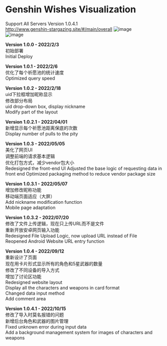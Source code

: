# Genshin Wishes Visualization
Support All Servers
Version 1.0.4.1  
http://www.genshin-stargazing.site/#/main/overall
![image](https://user-images.githubusercontent.com/67337861/192159015-2b367434-229f-482e-894c-e53386ae16d1.png)  
![image](https://user-images.githubusercontent.com/67337861/192159651-dc1571ac-b0f6-461d-93af-8a0507b4cd9d.png)


**Version 1.0.0 - 2022/2/3**  
初始部署  
Initial Deploy  
  
**Version 1.0.1 - 2022/2/6**  
优化了每个祈愿池的统计速度  
Optimized query speed  
  
**Version 1.0.2 - 2022/2/18**  
uid下拉框增加昵称显示  
修改部分布局  
uid drop-down box, display nickname  
Modify part of the layout  
  
**Version 1.0.2.1 - 2022/04/01**  
新增显示每个祈愿池距离保底的次数   
Display number of pulls to the pity
  
**Version 1.0.3 - 2022/05/05**  
美化了网页UI  
调整前端的请求基本逻辑  
优化打包方式，减少vendor包大小  
Redesigned the front-end UI
Adjusted the base logic of requesting data in front end
Optimized packaging method to reduce vendor package size  
  
**Version 1.0.3.1 - 2022/05/07**  
增加修改昵称功能  
移动端页面适应（大屏）  
Add nickname modification function  
Mobile page adaptation  
  
**Version 1.0.3.2 - 2022/07/20**  
修改了文件上传逻辑，现在只上传URL而不是文件  
重新开放安卓网页输入功能  
Redesigned File Upload Logic, now upload URL instead of File  
Reopened Android Website URL entry function  
  
**Version 1.0.4 - 2022/09/12**  
重新设计了页面  
现在用卡片形式显示所有的角色和5星武器的数量  
修改了不同设备的导入方式  
增加了讨论区功能  
Redesigned website layout  
Display all the characters and weapons in card format  
Changed data input method  
Add comment area  
  
**Version 1.0.4.1 - 2022/10/15**  
修改了导入时莫名报错的问题  
新增后台角色和武器的图片管理      
Fixed unknown error during input data  
Add a background management system for images of characters and weapons 

